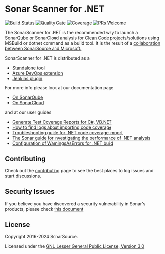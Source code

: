 # Sonar Scanner for .NET

[![Build Status](https://dev.azure.com/sonarsource/DotNetTeam%20Project/_apis/build/status/SonarScanner%20for%20MSBuild?branchName=master)](https://dev.azure.com/sonarsource/DotNetTeam%20Project/_build/latest?definitionId=64&branchName=master)
[![Quality Gate](https://sonarcloud.io/api/project_badges/measure?project=sonarscanner-msbuild&metric=alert_status)](https://sonarcloud.io/dashboard?id=sonarscanner-msbuild)
[![Coverage](https://sonarcloud.io/api/project_badges/measure?project=sonarscanner-msbuild&metric=coverage)](https://sonarcloud.io/component_measures?id=sonarscanner-msbuild&metric=coverage)
[![PRs Welcome](https://img.shields.io/badge/PRs-welcome-brightgreen.svg)](#contributing)

The SonarScanner for .NET is the recommended way to launch a SonarQube or SonarCloud analysis for [Clean Code](https://www.sonarsource.com/solutions/clean-code/) projects/solutions using MSBuild or dotnet command as a build tool. It is the result of a [collaboration between SonarSource and Microsoft.](https://www.sonarsource.com/blog/easy-analysis-of-visual-studio-solutions-with-the-sonarqube-scanner-for-msbuild/)

SonarScanner for .NET is distributed as a

* [Standalone tool](https://github.com/SonarSource/sonar-scanner-msbuild)
* [Azure DevOps extension](https://github.com/SonarSource/sonar-scanner-azdo)
* [Jenkins plugin](https://github.com/SonarSource/sonar-scanner-jenkins)

For more info please look at our documentation page

* [On SonarQube](https://docs.sonarqube.org/latest/analysis/scan/sonarscanner-for-msbuild/)
* [On SonarCloud](https://docs.sonarcloud.io/advanced-setup/ci-based-analysis/sonarscanner-for-net/)

and at our user guides

* [Generate Test Coverage Reports for C#, VB.NET](https://community.sonarsource.com/t/9871)
* [How to find logs about importing code coverage ](https://community.sonarsource.com/t/73317)
* [Troubleshooting guide for .NET code coverage import](https://community.sonarsource.com/t/37151)
* [The Sonar guide for investigating the performance of .NET analysis](https://community.sonarsource.com/t/47279/)
* [Configuration of WarningsAsErrors for .NET build](https://community.sonarsource.com/t/32393)

## Contributing

Check out the [contributing](CONTRIBUTING.md) page to see the best places to log issues and start discussions.

## Security Issues

If you believe you have discovered a security vulnerability in Sonar's products, please check [this document](./SECURITY.md)

## License

Copyright 2016-2024 SonarSource.

Licensed under the [GNU Lesser General Public License, Version 3.0](http://www.gnu.org/licenses/lgpl.txt)
